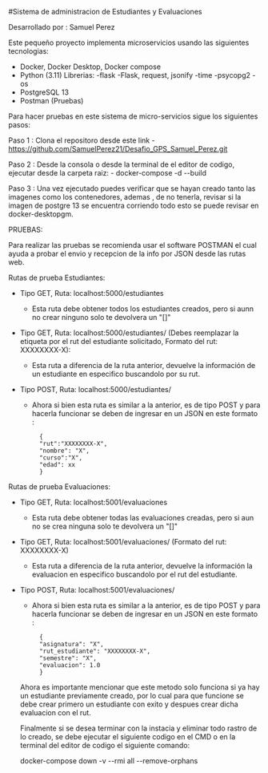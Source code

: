 #Sistema de administracion de Estudiantes y Evaluaciones

Desarrollado por : Samuel Perez 

Este pequeño proyecto implementa microservicios usando las siguientes tecnologias:
 - Docker, Docker Desktop, Docker compose
 - Python (3.11) 
    Librerias:
    -flask
        -Flask, request, jsonify
    -time
    -psycopg2
    -os
 - PostgreSQL 13
 - Postman (Pruebas)  

Para hacer pruebas en este sistema de micro-servicios sigue los siguientes pasos:

Paso 1 : Clona el repositoro desde este link
    - https://github.com/SamuelPerez21/Desafio_GPS_Samuel_Perez.git

Paso 2 : Desde la consola o desde la terminal de el editor de codigo, ejecutar desde la carpeta raiz:
    - docker-compose -d --build 

Paso 3 : Una vez ejecutado puedes verificar que se hayan creado tanto las imagenes como los contenedores, ademas , de no tenerla,
         revisar si la imagen de postgre 13 se encuentra corriendo todo esto se puede revisar en docker-desktopgm.


PRUEBAS:

Para realizar las pruebas se recomienda usar el software POSTMAN el cual ayuda a probar el envio y recepcion de la info por JSON desde las rutas web.

Rutas de prueba Estudiantes:

- Tipo GET, Ruta: localhost:5000/estudiantes
    - Esta ruta debe obtener todos los estudiantes creados, pero si aunn no crear ninguno solo te devolvera un "[]"

- Tipo GET, Ruta: localhost:5000/estudiantes/<rut> (Debes reemplazar la etiqueta <rut> por el rut del estudiante solicitado,    Formato  del rut: XXXXXXXX-X):
    - Esta ruta a diferencia de la ruta anterior, devuelve la información de un estudiante en especifico buscandolo por su rut.

- Tipo POST, Ruta: localhost:5000/estudiantes/
    - Ahora si bien esta ruta es similar a la anterior,  es de tipo POST y para hacerla funcionar se deben de ingresar en un JSON en este formato : 

            {
            "rut":"XXXXXXXX-X",
            "nombre": "X",
            "curso":"X",
            "edad": xx 
            }
    
Rutas de prueba Evaluaciones:

- Tipo GET, Ruta: localhost:5001/evaluaciones
    - Esta ruta debe obtener todas las evaluaciones creadas, pero si aun no se crea ninguna solo te devolvera un "[]"

- Tipo GET, Ruta: localhost:5001/evaluaciones/<rut> (Formato del rut: XXXXXXXX-X)
    - Esta ruta a diferencia de la ruta anterior, devuelve la información la evaluacion en especifico buscandolo por el rut del estudiante.

- Tipo POST, Ruta: localhost:5001/evaluaciones/
    - Ahora si bien esta ruta es similar a la anterior,  es de tipo POST y para hacerla funcionar se deben de ingresar en un JSON en este formato :
       
            {
            "asignatura": "X",
            "rut_estudiante": "XXXXXXXX-X",
            "semestre": "X",
            "evaluacion": 1.0
            }
      
    Ahora es importante mencionar que este metodo solo funciona si ya hay un estudiante previamente creado, por lo cual para que funcione se debe crear primero un estudiante con exito y despues crear dicha evaluacion con el rut.

    Finalmente si se desea terminar con la instacia y eliminar todo rastro de lo creado, se debe ejecutar el siguiente codigo en el CMD o en la terminal del editor de codigo el siguiente comando:

    docker-compose down -v --rmi all --remove-orphans


